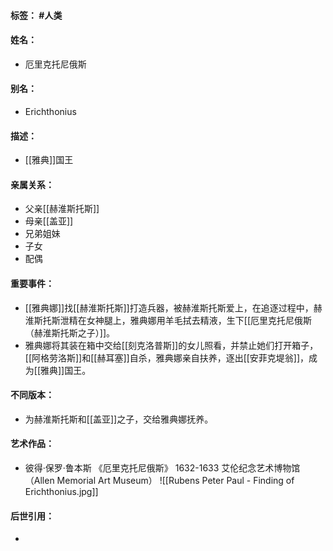 #### 标签： #人类
#### 姓名：
- 厄里克托尼俄斯
#### 别名：
- Erichthonius
#### 描述：
- [[雅典]]国王
#### 亲属关系：
- 父亲[[赫淮斯托斯]]
- 母亲[[盖亚]]
- 兄弟姐妹
- 子女
- 配偶
#### 重要事件：
- [[雅典娜]]找[[赫淮斯托斯]]打造兵器，被赫淮斯托斯爱上，在追逐过程中，赫淮斯托斯泄精在女神腿上，雅典娜用羊毛拭去精液，生下[[厄里克托尼俄斯（赫淮斯托斯之子）]]。
- 雅典娜将其装在箱中交给[[刻克洛普斯]]的女儿照看，并禁止她们打开箱子，[[阿格劳洛斯]]和[[赫耳塞]]自杀，雅典娜亲自扶养，逐出[[安菲克堤翁]]，成为[[雅典]]国王。
#### 不同版本：
- 为赫淮斯托斯和[[盖亚]]之子，交给雅典娜抚养。
#### 艺术作品：
- 彼得·保罗·鲁本斯 《厄里克托尼俄斯》 1632-1633 艾伦纪念艺术博物馆（Allen Memorial Art Museum）
![[Rubens Peter Paul - Finding of Erichthonius.jpg]]
#### 后世引用：
- 